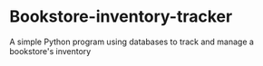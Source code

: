 # Bookstore-inventory-tracker
A simple Python program using databases to track and manage a bookstore's inventory
